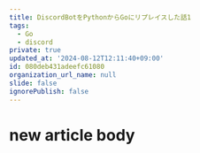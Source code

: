 ```yaml
---
title: DiscordBotをPythonからGoにリプレイスした話1
tags:
  - Go
  - discord
private: true
updated_at: '2024-08-12T12:11:40+09:00'
id: 080deb431adeefc61080
organization_url_name: null
slide: false
ignorePublish: false
---
```

# new article body
